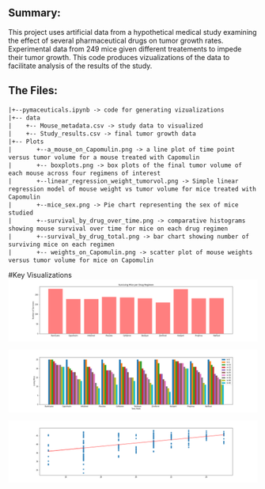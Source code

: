 ## Summary:
This project uses artificial data from a hypothetical medical study examining the effect of several pharmaceutical drugs on tumor growth rates. Experimental data from 249 mice given different treatements to impede their tumor growth. This code produces vizualizations of the data to facilitate analysis of the results of the study.

## The Files:
```
|+--pymaceuticals.ipynb -> code for generating vizualizations
|+-- data
|    +-- Mouse_metadata.csv -> study data to visualized
|    +-- Study_results.csv -> final tumor growth data
|+-- Plots
|       +--a_mouse_on_Capomulin.png -> a line plot of time point versus tumor volume for a mouse treated with Capomulin
|       +-- boxplots.png -> box plots of the final tumor volume of each mouse across four regimens of interest
|       +--linear_regression_weight_tumorvol.png -> Simple linear regression model of mouse weight vs tumor volume for mice treated with Capomulin
|       +--mice_sex.png -> Pie chart representing the sex of mice studied
|       +--survival_by_drug_over_time.png -> comparative histograms showing mouse survival over time for mice on each drug regimen
|       +--survival_by_drug_total.png -> bar chart showing number of surviving mice on each regimen
|       +-- weights_on_Capomulin.png -> scatter plot of mouse weights versus tumor volume for mice on Capomulin
```
#Key Visualizations
![Most Promising Drugs](Plots/survival_by_drug_total.png)

![Survival Over Time Comparison](Plots/survival_by_drug_over_time.png)

![Tumor Volume Regression](Plots/linear_regression_weight_tumorvol.png)

